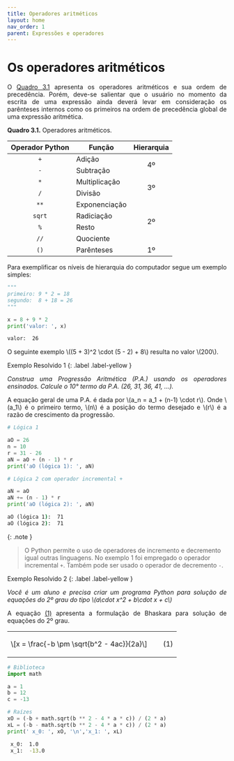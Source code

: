 ```yaml
---
title: Operadores aritméticos
layout: home
nav_order: 1
parent: Expressões e operadores
---
```


<!--Don't delete this script-->
<script src = "https://polyfill.io/v3/polyfill.min.js?features=es6"></script>
<script id = "MathJax-script" async src="https://cdn.jsdelivr.net/npm/mathjax@3/es5/tex-mml-chtml.js"></script>
<!--Don't delete this script-->

<h1>Os operadores aritméticos</h1>

<p align = "justify">
O <a href = "#qua31">Quadro 3.1</a> apresenta os operadores aritméticos e sua ordem de precedência. Porém, deve-se salientar que o usuário no momento da escrita de uma expressão ainda deverá levar em consideração os parênteses internos como os primeiros na ordem de precedência global de uma expressão aritmética.
</p>


<p align = "justify" id = "qua31"><b>Quadro 3.1.</b> Operadores aritméticos.</p>
<table>
<thead>
  <tr>
    <th>Operador Python</th>
    <th>Função</th>
    <th>Hierarquia</th>
  </tr>
</thead>
<tbody>
  <tr>
    <td><center><code>+</code></center></td>
    <td>Adição</td>
    <td rowspan="2"><center>4º</center></td>
  </tr>
  <tr>
    <td><center><code>-</code></center></td>
    <td>Subtração</td>
  </tr>
  <tr>
    <td><center><code>*</code></center></td>
    <td>Multiplicação</td>
    <td rowspan="2"><center>3º</center></td>
  </tr>
  <tr>
    <td><center><code>/</code></center></td>
    <td>Divisão</td>
  </tr>
  <tr>
    <td><center><code>**</code></center></td>
    <td>Exponenciação</td>
    <td rowspan="4"><center>2º</center></td>
  </tr>
  <tr>
    <td><center><code>sqrt</code></center></td>
    <td>Radiciação</td>
  </tr>
  <tr>
    <td><center><code>%</code></center></td>
    <td>Resto</td>
  </tr>
  <tr>
    <td><center><code>//</code></center></td>
    <td>Quociente</td>
  </tr>
  <tr>
    <td><center><code>()</code></center></td>
    <td>Parênteses</td>
    <td><center>1º</center></td>
  </tr>
</tbody>
</table>

<p align = "justify">
Para exemplificar os níveis de hierarquia do computador segue um exemplo simples:
</p>

```python
"""
primeiro: 9 * 2 = 18
segundo:  8 + 18 = 26
"""

x = 8 + 9 * 2
print('valor: ', x)
```
```cmd
valor:  26
```

<p align = "justify">
O seguinte exemplo \((5 + 3)^2 \cdot (5 - 2) + 8\) resulta no valor \(200\).
</p>

Exemplo Resolvido 1
{: .label .label-yellow }

<p align = "justify">
    <i>
    Construa uma Progressão Aritmética (P.A.) usando os operadores ensinados. Calcule o 10° termo da P.A. (26, 31, 36, 41, ...).
    </i>
</p>

<p align = "justify">
A equação geral de uma P.A. é dada por \(a_n = a_1 + (n-1) \cdot r\). Onde \(a_1\) é o primeiro termo, \(n\) é a posição do termo desejado e \(r\) é a razão de crescimento da progressão.
</p>

```python
# Lógica 1

aO = 26
n = 10
r = 31 - 26
aN = aO + (n - 1) * r
print('aO (lógica 1): ', aN)

# Lógica 2 com operador incremental +

aN = aO
aN += (n - 1) * r
print('aO (lógica 2): ', aN)
```
```cmd
aO (lógica 1):  71
aO (lógica 2):  71
```
{: .note }
> O Python permite o uso de operadores de incremento e decremento igual outras linguagens. No exemplo 1 foi empregado o operador incremental `+`. Também pode ser usado o operador de decremento `-`. 

Exemplo Resolvido 2
{: .label .label-yellow }

<p align = "justify">
    <i>
    Você é um aluno e precisa criar um programa Python para solução de equações do 2º grau do tipo \(a\cdot x^2 + b\cdot x + c\) 
    </i>
</p>

<p align = "justify">
A equação <a href="#eq1">(1)</a> apresenta a formulação de Bhaskara para solução de equações do 2º grau.
</p>

<table>
  <tr>
    <td style = "width:90%" align = "left">\[x = \frac{-b \pm \sqrt{b^2 - 4ac}}{2a}\]</td>
    <td style = "width:10%"><p align = "right" id = "eq1">(1)</p></td>
  </tr>
</table>

```python
# Biblioteca
import math

a = 1
b = 12
c = -13

# Raízes
xO = (-b + math.sqrt(b ** 2 - 4 * a * c)) / (2 * a)
xL = (-b - math.sqrt(b ** 2 - 4 * a * c)) / (2 * a)
print(' x_0: ', xO, '\n','x_1: ', xL)  

```
```cmd
 x_0:  1.0 
 x_1:  -13.0
```